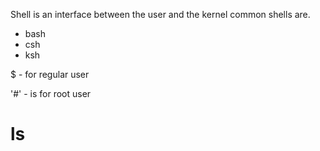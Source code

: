 Shell is an interface between the user and the kernel
common shells are. 
- bash
- csh
- ksh

$ - for regular user

'#' - is for root user


# ls #

